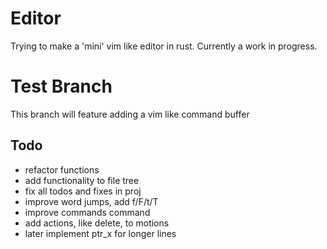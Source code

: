 # Editor
Trying to make a 'mini' vim like editor in rust. Currently a work in progress.

# Test Branch
This branch will feature adding a vim like command buffer

## Todo
* refactor functions 
* add functionality to file tree
* fix all todos and fixes in proj
* improve word jumps, add f/F/t/T
* improve commands command
* add actions, like delete, to motions
* later implement ptr_x for longer lines
